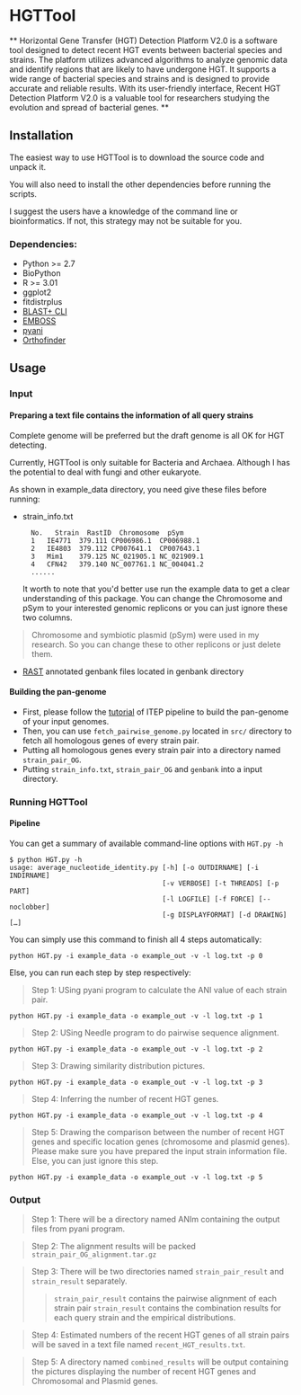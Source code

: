# HGTTool

** Horizontal Gene Transfer (HGT) Detection Platform V2.0 is a software tool designed to detect recent HGT events between bacterial species and strains. The platform utilizes advanced algorithms to analyze genomic data and identify regions that are likely to have undergone HGT. It supports a wide range of bacterial species and strains and is designed to provide accurate and reliable results. With its user-friendly interface, Recent HGT Detection Platform V2.0 is a valuable tool for researchers studying the evolution and spread of bacterial genes.
**

## Installation

The easiest way to use HGTTool is to download the source code and unpack it.

You will also need to install the other dependencies before running the scripts.

I suggest the users have a knowledge of the command line or bioinformatics. If not, this strategy may not be suitable for you. 

### Dependencies:
* Python >= 2.7
* BioPython
* R >= 3.01
* ggplot2
* fitdistrplus
* [BLAST+ CLI](https://blast.ncbi.nlm.nih.gov/Blast.cgi?PAGE_TYPE=BlastDocs&DOC_TYPE=Download)
* [EMBOSS](http://emboss.sourceforge.net/)
* [pyani](https://github.com/widdowquinn/pyani)
* [Orthofinder](https://github.com/davidemms/OrthoFinder)

## Usage

### Input

#### Preparing a text file contains the information of all query strains
Complete genome will be preferred but the draft genome is all OK for HGT detecting. 

Currently, HGTTool is only suitable for Bacteria and Archaea. Although I has the potential to deal with fungi and other eukaryote.  

As shown in example_data directory, you need give these files before running:

* strain_info.txt

        No.   Strain  RastID  Chromosome  pSym
        1	IE4771	379.111	CP006986.1	CP006988.1
        2	IE4803	379.112	CP007641.1	CP007643.1
        3	Mim1	379.125	NC_021905.1	NC_021909.1
        4	CFN42	379.140	NC_007761.1	NC_004041.2
        ......
    
    It worth to note that you'd better use run the example data to get a clear understanding of this package.
    You can change the Chromosome and pSym to your interested genomic replicons or you can just ignore these two columns.

> Chromosome and symbiotic plasmid (pSym) were used in my research. So you can change 
these to other replicons or just delete them.
 
* [RAST](http://rast.nmpdr.org/) annotated genbank files located in genbank directory
#### Building the pan-genome

+ First, please follow the [tutorial](https://github.com/mattb112885/clusterDbAnalysis) of ITEP pipeline to build the pan-genome of your input genomes.
+ Then, you can use `fetch_pairwise_genome.py` located in `src/` directory to fetch all homologous genes of every strain pair. 
+ Putting all homologous genes every strain pair into a directory named `strain_pair_OG`.
+ Putting `strain_info.txt`, `strain_pair_OG` and `genbank` into a input directory.
       
### Running HGTTool

#### Pipeline


You can get a summary of available command-line options with `HGT.py -h`

```
$ python HGT.py -h
usage: average_nucleotide_identity.py [-h] [-o OUTDIRNAME] [-i INDIRNAME] 
                                      [-v VERBOSE] [-t THREADS] [-p PART]
                                      [-l LOGFILE] [-f FORCE] [--noclobber] 
                                      [-g DISPLAYFORMAT] [-d DRAWING]
[…]
```
You can simply use this command to finish all 4 steps automatically:
```
python HGT.py -i example_data -o example_out -v -l log.txt -p 0
```
Else, you can run each step by step respectively:
> Step 1: USing pyani program to calculate the ANI value of each strain pair.
```
python HGT.py -i example_data -o example_out -v -l log.txt -p 1
```
> Step 2: USing Needle program to do pairwise sequence alignment.
```
python HGT.py -i example_data -o example_out -v -l log.txt -p 2
```
> Step 3: Drawing similarity distribution pictures.
```
python HGT.py -i example_data -o example_out -v -l log.txt -p 3
```
> Step 4: Inferring the number of recent HGT genes.
```
python HGT.py -i example_data -o example_out -v -l log.txt -p 4
```
> Step 5: Drawing the comparison between the number of recent HGT genes and specific 
location genes (chromosome and plasmid genes). Please make sure you have prepared the input strain information file. Else,
you can just ignore this step.
```
python HGT.py -i example_data -o example_out -v -l log.txt -p 5
```
### Output
> Step 1: There will be a directory named ANIm containing the output files from pyani program.

> Step 2: The alignment results will be packed `strain_pair_OG_alignment.tar.gz`

> Step 3: There will be two directories named `strain_pair_result` and `strain_result` separately.
>> `strain_pair_result` contains the pairwise alignment of each strain pair
>> `strain_result` contains the combination results for each query strain and the empirical distributions.

> Step 4: Estimated numbers of the recent HGT genes of all strain pairs will be saved 
in a text file named `recent_HGT_results.txt`.

> Step 5: A directory named `combined_results` will be output containing the pictures displaying the number of recent HGT genes 
and Chromosomal and Plasmid genes.

